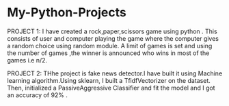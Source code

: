 # My-Python-Projects

PROJECT 1:
 I have created a rock,paper,scissors game using python . This consists of user and computer playing the game where the computer gives a random choice using random module. A limit of games is set and using the number of games ,the winner is announced who wins in most of the games i.e n/2.


PROJECT 2:
    THhe project is fake news detector.I have built it using Machine learning algorithm.Using sklearn, I built a TfidfVectorizer on the dataset. Then, initialized a PassiveAggressive Classifier and fit the model and I got an accuracy of 92% .

